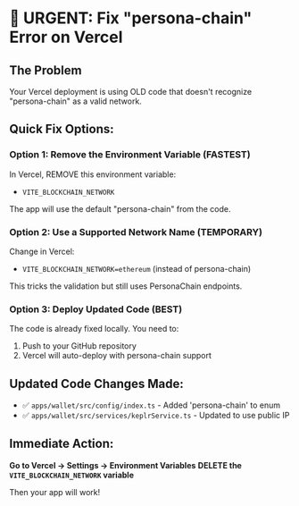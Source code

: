 # 🚨 URGENT: Fix "persona-chain" Error on Vercel

## The Problem
Your Vercel deployment is using OLD code that doesn't recognize "persona-chain" as a valid network.

## Quick Fix Options:

### Option 1: Remove the Environment Variable (FASTEST)
In Vercel, REMOVE this environment variable:
- `VITE_BLOCKCHAIN_NETWORK` 

The app will use the default "persona-chain" from the code.

### Option 2: Use a Supported Network Name (TEMPORARY)
Change in Vercel:
- `VITE_BLOCKCHAIN_NETWORK=ethereum` (instead of persona-chain)

This tricks the validation but still uses PersonaChain endpoints.

### Option 3: Deploy Updated Code (BEST)
The code is already fixed locally. You need to:
1. Push to your GitHub repository
2. Vercel will auto-deploy with persona-chain support

## Updated Code Changes Made:
- ✅ `apps/wallet/src/config/index.ts` - Added 'persona-chain' to enum
- ✅ `apps/wallet/src/services/keplrService.ts` - Updated to use public IP

## Immediate Action:
**Go to Vercel → Settings → Environment Variables**
**DELETE the `VITE_BLOCKCHAIN_NETWORK` variable**

Then your app will work!
